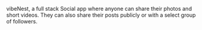 vibeNest, a full stack Social app where anyone can share their photos and short videos. They can also share their posts publicly or with a select group of followers.
